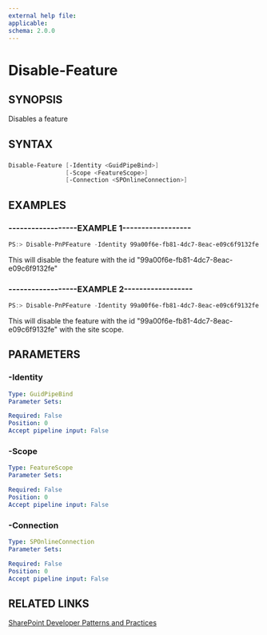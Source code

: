```yaml
---
external help file:
applicable: 
schema: 2.0.0
---
```

# Disable-Feature

## SYNOPSIS
Disables a feature

## SYNTAX 

### 
```powershell
Disable-Feature [-Identity <GuidPipeBind>]
                [-Scope <FeatureScope>]
                [-Connection <SPOnlineConnection>]
```

## EXAMPLES

### ------------------EXAMPLE 1------------------
```powershell
PS:> Disable-PnPFeature -Identity 99a00f6e-fb81-4dc7-8eac-e09c6f9132fe
```

This will disable the feature with the id "99a00f6e-fb81-4dc7-8eac-e09c6f9132fe"

### ------------------EXAMPLE 2------------------
```powershell
PS:> Disable-PnPFeature -Identity 99a00f6e-fb81-4dc7-8eac-e09c6f9132fe -Scope Site
```

This will disable the feature with the id "99a00f6e-fb81-4dc7-8eac-e09c6f9132fe" with the site scope.

## PARAMETERS

### -Identity


```yaml
Type: GuidPipeBind
Parameter Sets: 

Required: False
Position: 0
Accept pipeline input: False
```

### -Scope


```yaml
Type: FeatureScope
Parameter Sets: 

Required: False
Position: 0
Accept pipeline input: False
```

### -Connection


```yaml
Type: SPOnlineConnection
Parameter Sets: 

Required: False
Position: 0
Accept pipeline input: False
```

## RELATED LINKS

[SharePoint Developer Patterns and Practices](http://aka.ms/sppnp)
